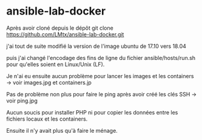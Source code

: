 # ansible-lab-docker

Après avoir cloné depuis le dépôt
git clone https://github.com/LMtx/ansible-lab-docker.git

j'ai tout de suite modifié la version de l'image ubuntu de 17.10 vers 18.04

puis j'ai changé l'encodage des fins de ligne du fichier ansible/hosts/run.sh pour qu'elles soient en Linux/Unix (LF).

Je n'ai eu ensuite aucun problème pour lancer les images et les containers -> voir images.jpg et containers.jp

Pas de problème non plus pour faire le ping après avoir créé les clés SSH -> voir ping.jpg

Aucun soucis pour installer PHP ni pour copier les données entre les fichiers locaux et les containers.

Ensuite il n'y avait plus qu'à faire le ménage.

